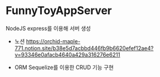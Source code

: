 # FunnyToyAppServer
NodeJS express를 이용해 서버 생성

- 노션
 https://orchid-maple-771.notion.site/b38e5d7acbbd446fb9b6620efef12ae4?v=93346e0afacb4640a429a316276e6211

- ORM Sequelize를 이용한 CRUD 기능 구현
